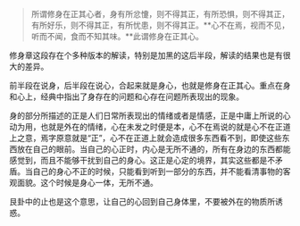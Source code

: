 > 所谓修身在正其心者，身有所忿懥，则不得其正，有所恐惧，则不得其正，有所好乐，则不得其正，有所忧患，则不得其正。**心不在焉，视而不见，听而不闻，食而不知其味。**此谓修身在正其心。

修身章这段存在个多种版本的解读，特别是加黑的这后半段，解读的结果也是有很大的差异。

前半段在说身，后半段在说心，合起来就是身心，也就是修身在正其心。重点在身和心上，经典中指出了身存在的问题和心存在问题所表现出的现象。

身的部分所描述的正是人们日常所表现出的情绪或者是情感，正是中庸上所说的心动为用，也就是外在的情绪，心在未发之时便是本，心不在焉说的就是心不在正道上之意，焉字原意就是“正”，心不在正道上就会造成很多东西看不到，即使这些东西放在自己的眼前。当自己的心正时，内心是无所不通的，所有在身边的东西都能感觉到，而且不能够干扰到自己的身心。这正是心定的境界，其实这些都是不矛盾。当自己的身心不正的时候，只能看到听到一部分的东西，并不能看清事物的客观面貌。这个时候是身心一体，无所不通。

艮卦中的止也是这个意思，让自己的心回到自己身体里，不要被外在的物质所诱惑。

